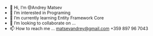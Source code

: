 - 👋 Hi, I’m @Andrey Matsev
- 👀 I’m interested in Programing
- 🌱 I’m currently learning Entity Framework Core
- 💞️ I’m looking to collaborate on ...
- 📫 How to reach me ... matsevandrey@gmail.com   +359 897 96 7043

<!---
Thehea7/Thehea7 is a ✨ special ✨ repository because its `README.md` (this file) appears on your GitHub profile.
You can click the Preview link to take a look at your changes.
--->

